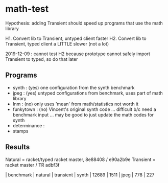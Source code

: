 math-test
===

Hypothesis:
 adding Transient should speed up programs that use the math library

H1. Convert lib to Transient, untyped client faster
H2. Convert lib to Transient, typed client a LITTLE slower (not a lot)

2019-12-09 : cannot test H2 because prototype cannot safely import Transient
 to typed, so do that later


Programs
---

- synth : (yes) one configuration from the synth benchmark
- jpeg : (yes) untyped configurations from benchmark, uses part of math library
- lnm : (no) only uses 'mean' from math/statistics not worth it
- funkytown : (no) Vincent's original synth code ... difficult b/c need a benchmark input ... may be good to just update the math codes for synth
- determinance : 
- stamps


Results
---

Natural = racket/typed racket master, 8e88408 / e90a2b9e
Transient = racket master / TR adbf3f

| benchmark | natural | transient
|     synth |   12689 | 1511
|      jpeg |     778 | 227




